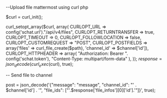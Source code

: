 --Upload file mattermost using curl php

$curl = curl_init();

curl_setopt_array($curl, array(
    CURLOPT_URL => config('schat.url')."/api/v4/files",
    CURLOPT_RETURNTRANSFER => true,
    CURLOPT_TIMEOUT => 0,
    CURLOPT_FOLLOWLOCATION => false,
    CURLOPT_CUSTOMREQUEST => "POST",
    CURLOPT_POSTFIELDS => array('files' => curl_file_create($path), 'channel_id' => $channel['id']),
    CURLOPT_HTTPHEADER => array(
        "Authorization: Bearer ". config('schat.token'),
        "Content-Type: multipart/form-data"
    ),
));
$response = json_decode(curl_exec($curl), true);

-- Send file to channel

post = json_decode('{"message": "message", "channel_id": "' . $channel['id'] . '", "file_ids": ["'.$response['file_infos'][0]['id'].'"]}', true);
